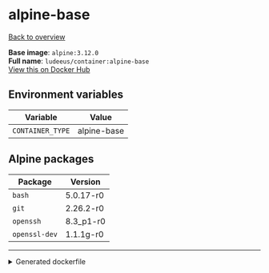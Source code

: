 # alpine-base

[Back to overview](../index.md)

**Base image**: `alpine:3.12.0`  
**Full name**: `ludeeus/container:alpine-base`  
[View this on Docker Hub](https://hub.docker.com/r/ludeeus/container/tags?page=1&name=alpine-base)

## Environment variables

Variable | Value 
-- | --
`CONTAINER_TYPE` | alpine-base

## Alpine packages

Package | Version 
-- | --
`bash` | 5.0.17-r0
`git` | 2.26.2-r0
`openssh` | 8.3_p1-r0
`openssl-dev` | 1.1.1g-r0



***
<details>
<summary>Generated dockerfile</summary>

<pre>
FROM alpine:3.12.0

ENV CONTAINER_TYPE=alpine-base



RUN  \ 
    apk add --no-cache  \ 
        bash=5.0.17-r0 \ 
        git=2.26.2-r0 \ 
        openssh=8.3_p1-r0 \ 
        openssl-dev=1.1.1g-r0 \ 
    && rm -rf /var/cache/apk/* \ 
    && rm -fr /tmp/* /var/{cache,log}/*



LABEL org.opencontainers.image.authors="Ludeeus <hi@ludeeus.dev>"
LABEL org.opencontainers.image.created="2020-07-16T21:20:23.780073"
LABEL org.opencontainers.image.description="None"
LABEL org.opencontainers.image.documentation="https://ludeeus.github.io/container/tags/alpine-base"
LABEL org.opencontainers.image.licenses="MIT"
LABEL org.opencontainers.image.revision="None"
LABEL org.opencontainers.image.source="https://github.com/ludeeus/container"
LABEL org.opencontainers.image.title="Alpine-Base"
LABEL org.opencontainers.image.url="https://ludeeus.github.io/container/tags/alpine-base"
LABEL org.opencontainers.image.vendor="Ludeeus"
LABEL org.opencontainers.image.version="None"
</pre>

<i>This is a generated version of the context used while building the container, some of the labels will not be correct since they use information in the action that publishes the container</i>
</details>
